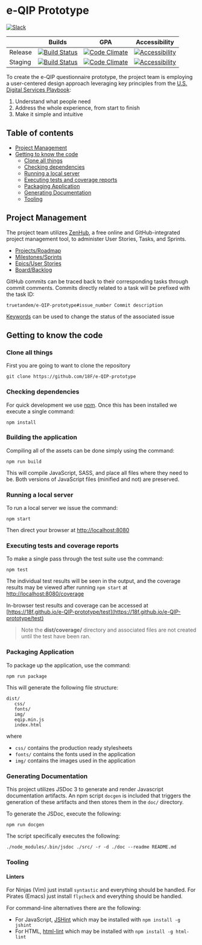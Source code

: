 # e-QIP Prototype

[![Slack][badge_chat]][1]

|         | Builds                             | GPA                                | Accessibility                           |
| ------- | ---------------------------------- | ---------------------------------- | --------------------------------------- |
| Release | [![Build Status][badge_ci_18f]][2] | [![Code Climate][badge_cc_18f]][3] | [![Accessibility][badge_access_18f]][4] |
| Staging | [![Build Status][badge_ci_tt]][5]  | [![Code Climate][badge_cc_tt]][6]  | [![Accessibility][badge_access_tt]][7]  |

To create the e-QIP questionnaire prototype, the project team is employing a user-centered design approach leveraging key principles from the
[U.S. Digital Services Playbook](https://playbook.cio.gov/#plays_index_anchor):

1. Understand what people need
2. Address the whole experience, from start to finish
3. Make it simple and intuitive

## Table of contents

 - [Project Management](#project-management)
 - [Getting to know the code](#getting-to-know-the-code)
    - [Clone all things](#clone-all-things)
    - [Checking dependencies](#checking-dependencies)
    - [Running a local server](#running-a-local-server)
    - [Executing tests and coverage reports](#executing-tests-and-coverage-reports)
    - [Packaging Application](#packaging-application)
    - [Generating Documentation](#generating-documentation)
    - [Tooling](#tooling)

## Project Management

The project team utilizes [ZenHub](https://www.zenhub.com/), a free online and GitHub-integrated project management tool, to administer User Stories, Tasks, and Sprints.

 - [Projects/Roadmap](https://github.com/truetandem/e-QIP-prototype/projects/1)
 - [Milestones/Sprints](https://github.com/truetandem/e-QIP-prototype/milestones)
 - [Epics/User Stories](https://github.com/truetandem/e-QIP-prototype/labels/Epic)
 - [Board/Backlog](https://github.com/truetandem/e-QIP-prototype#boards)

GitHub commits can be traced back to their corresponding tasks through commit comments.  Commits directly related to a task will be prefixed with the task ID:

```
truetandem/e-QIP-prototype#issue_number Commit description
```

[Keywords](https://help.github.com/articles/closing-issues-via-commit-messages/) can be used to change the status of the associated issue

## Getting to know the code

### Clone all things

First you are going to want to clone the repository

```
git clone https://github.com/18F/e-QIP-prototype
```

### Checking dependencies

For quick development we use [npm](https://www.npmjs.com/). Once
this has been installed we execute a single command:

```
npm install
```

### Building the application

Compiling all of the assets can be done simply using the command:

```
npm run build
```

This will compile JavaScript, SASS, and place all files where they need to be. Both versions of JavaScript files (minified and not) are preserved.

### Running a local server

To run a local server we issue the command:

```
npm start
```

Then direct your browser at [http://localhost:8080](http://localhost:8080)

### Executing tests and coverage reports

To make a single pass through the test suite use the command:

```
npm test
```

The individual test results will be seen in the output, and the coverage
results may be viewed after running ```npm start``` at
[http://localhost:8080/coverage](http://localhost:8080/coverage)

In-browser test results and coverage can be accessed at
[https://18f.github.io/e-QIP-prototype/test](https://18f.github.io/e-QIP-prototype/test)

> Note the **dist/coverage/** directory and associated files are not created until the test have been ran.

### Packaging Application

To package up the application, use the command:

```
npm run package
```

This will generate the following file structure:

```
dist/
   css/
   fonts/
   img/
   eqip.min.js
   index.html
```

where
 - `css/` contains the production ready stylesheets
 - `fonts/` contains the fonts used in the application
 - `img/` contains the images used in the application

### Generating Documentation

This project utilizes JSDoc 3 to generate and render Javascript documentation artifacts. An npm script `docgen` is included that triggers the generation of these artifacts and then stores them in the `doc/` directory.

To generate the JSDoc, execute the following:

```
npm run docgen
```

The script specifically executes the following:

```
./node_modules/.bin/jsdoc ./src/ -r -d ./doc --readme README.md
```

### Tooling

#### Linters

For Ninjas (Vim) just install ```syntastic``` and everything should be handled.
For Pirates (Emacs) just install ```flycheck``` and everything should be handled.

For command-line alternatives there are the following:

 - For JavaScript, [JSHint](http://jshint.com) which may be installed with ```npm install -g jshint```
 - For HTML, [html-lint](https://github.com/curtisj44/HTML-Lint) which may be installed with ```npm install -g html-lint```


[badge_chat]: https://img.shields.io/badge/chat-slack-green.svg
[badge_ci_18f]: https://travis-ci.org/18F/e-QIP-prototype.svg?branch=master
[badge_cc_18f]: https://codeclimate.com/github/18F/e-QIP-prototype/badges/gpa.svg
[badge_access_18f]: https://continua11y.18f.gov/18F/e-QIP-prototype.svg?branch=master
[badge_ci_tt]: https://travis-ci.org/truetandem/e-QIP-prototype.svg?branch=master
[badge_cc_tt]: https://codeclimate.com/github/truetandem/e-QIP-prototype/badges/gpa.svg
[badge_access_tt]: https://continua11y.18f.gov/truetandem/e-QIP-prototype.svg?branch=master
[1]: https://gsa-tts.slack.com/messages/acq-e-qip-vendor
[2]: https://travis-ci.org/18F/e-QIP-prototype
[3]: https://codeclimate.com/github/18F/e-QIP-prototype
[4]: https://continua11y.18f.gov/18F/e-QIP-prototype
[5]: https://travis-ci.org/truetandem/e-QIP-prototype
[6]: https://codeclimate.com/github/truetandem/e-QIP-prototype
[7]: https://continua11y.18f.gov/truetandem/e-QIP-prototype
